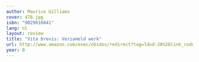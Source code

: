 ```yaml
---
author: Maurice Gilliams
cover: 478.jpg
isbn: "9029016841"
lang: nl
layout: review
title: "Vita brevis: Verzameld werk"
url: http://www.amazon.com/exec/obidos/redirect?tag=ldvd-20%26link_code=xm2%26camp=2025%26creative=165953%26path=http://www.amazon.com/gp/redirect.html%253fASIN=9029016841%2526tag=ldvd-20%2526lcode=xm2%2526cID=2025%2526ccmID=165953%2526location=/o/ASIN/9029016841%25253FSubscriptionId=0VJDVJ14KM0P0VXDCQ82
year: 0
---
```

